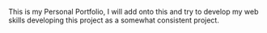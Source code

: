 This is my Personal Portfolio, I will add onto this and try to develop my web 
skills developing this project as a somewhat consistent project.
